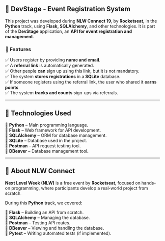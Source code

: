 ## 📖 **DevStage - Event Registration System**  

This project was developed during **NLW Connect 19**, by **Rocketseat**, in the **Python** track, using **Flask, SQLAlchemy**, and other technologies. It is part of the **DevStage** application, an **API for event registration and management**.  

### 📌 **Features**  

✅ Users register by providing **name and email**.  
✅ A **referral link** is automatically generated.  
✅ Other people **can** sign up using this link, but it is not mandatory.  
✅ The system **stores registrations** in a **SQLite** database.  
✅ If someone registers using the referral link, the user who shared it **earns points**.  
✅ The system **tracks and counts** sign-ups via referrals.  

---

## 🔹 **Technologies Used**  

🔹 **Python** – Main programming language.  
🔹 **Flask** – Web framework for API development.  
🔹 **SQLAlchemy** – ORM for database management.  
🔹 **SQLite** – Database used in the project.  
🔹 **Postman** – API request testing tool.  
🔹 **DBeaver** – Database management tool.  

---

## 🎯 **About NLW Connect**  

**Next Level Week (NLW)** is a free event by **Rocketseat**, focused on hands-on programming, where participants develop a real-world project from scratch.  

During this **Python** track, we covered:  

🚀 **Flask** – Building an API from scratch.  
🚀 **SQLAlchemy** – Managing the database.  
🚀 **Postman** – Testing API routes.  
🚀 **DBeaver** – Viewing and handling the database.  
🚀 **Pytest** – Writing automated tests (if implemented).
